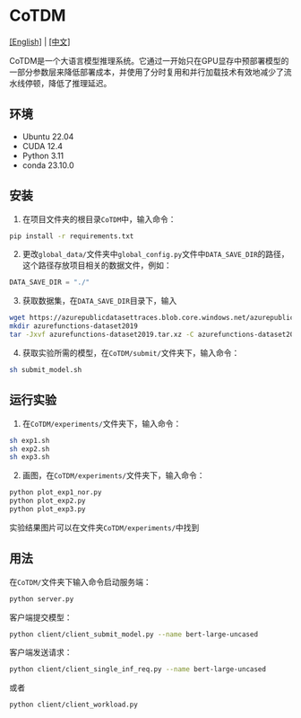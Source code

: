 # CoTDM

[[English]](README.md) | [[中文]](./README.zh_CN.md)

CoTDM是一个大语言模型推理系统。它通过一开始只在GPU显存中预部署模型的一部分参数层来降低部署成本，并使用了分时复用和并行加载技术有效地减少了流水线停顿，降低了推理延迟。

## 环境

+ Ubuntu 22.04
+ CUDA 12.4
+ Python 3.11
+ conda 23.10.0

## 安装

1. 在项目文件夹的根目录`CoTDM`中，输入命令：

```bash
pip install -r requirements.txt
```

2. 更改`global_data/`文件夹中`global_config.py`文件中`DATA_SAVE_DIR`的路径，这个路径存放项目相关的数据文件，例如：

```python
DATA_SAVE_DIR = "./"
```

3. 获取数据集，在`DATA_SAVE_DIR`目录下，输入

```bash
wget https://azurepublicdatasettraces.blob.core.windows.net/azurepublicdatasetv2/azurefunctions_dataset2019/azurefunctions-dataset2019.tar.xz
mkdir azurefunctions-dataset2019
tar -Jxvf azurefunctions-dataset2019.tar.xz -C azurefunctions-dataset2019
```

4. 获取实验所需的模型，在`CoTDM/submit/`文件夹下，输入命令：

```bash
sh submit_model.sh
```

## 运行实验

1. 在`CoTDM/experiments/`文件夹下，输入命令：

```bash
sh exp1.sh
sh exp2.sh
sh exp3.sh
```

2. 画图，在`CoTDM/experiments/`文件夹下，输入命令：

```bash
python plot_exp1_nor.py
python plot_exp2.py
python plot_exp3.py
```

实验结果图片可以在文件夹`CoTDM/experiments/`中找到

## 用法

在`CoTDM/`文件夹下输入命令启动服务端：

```bash
python server.py
```

客户端提交模型：

```bash
python client/client_submit_model.py --name bert-large-uncased
```

客户端发送请求：

```bash
python client/client_single_inf_req.py --name bert-large-uncased
```

或者

```bash
python client/client_workload.py
```